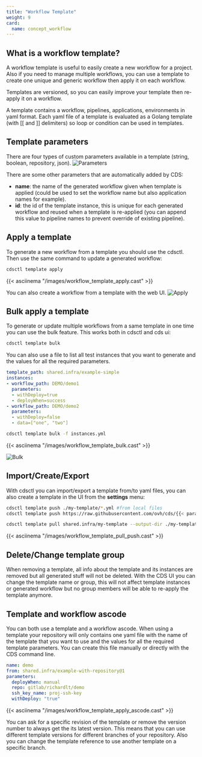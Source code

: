 ```yaml
---
title: "Workflow Template"
weight: 9
card: 
  name: concept_workflow
---
```


## What is a workflow template?
A workflow template is useful to easily create a new workflow for a project. Also if you need to manage multiple workflows, you can 
use a template to create one unique and generic workflow then apply it on each workflow.

Templates are versioned, so you can easily improve your template then re-apply it on a workflow.

A template contains a workflow, pipelines, applications, environments in yaml format.
Each yaml file of a template is evaluated as a Golang template (with [[ and ]] delimiters) so loop or condition can be used in templates.

## Template parameters
There are four types of custom parameters available in a template (string, boolean, repository, json).
![Parameters](/images/workflow_template_parameters.png)

There are some other parameters that are automatically added by CDS:

* **name**: the name of the generated workflow given when template is applied (could be used to set the workflow name but also application names for example).
* **id**: the id of the template instance, this is unique for each generated workflow and reused when a template is re-applied (you can append this value to pipeline names to prevent override of existing pipeline).

## Apply a template
To generate a new workflow from a template you should use the cdsctl. Then use the same command to update a generated workflow:
```sh
cdsctl template apply
```
{{< asciinema "/images/workflow_template_apply.cast" >}}

You can also create a workflow from a template with the web UI.
![Apply](/images/workflow_template_apply_ui.gif)

## Bulk apply a template
To generate or update multiple workflows from a same template in one time you can use the bulk feature. This works both in cdsctl and cds ui:
```sh
cdsctl template bulk
```

You can also use a file to list all test instances that you want to generate and the values for all the required parameters.
```yaml
template_path: shared.infra/example-simple                                                          
instances:                                                                                          
- workflow_path: DEMO/demo1                                                                         
  parameters:                                                                                       
  - withDeploy=true                                                                                 
  - deployWhen=success                                                                              
- workflow_path: DEMO/demo2                                                                         
  parameters:                                                                                       
  - withDeploy=false                                                                                
  - data=["one", "two"] 
```
```sh
cdsctl template bulk -f instances.yml
```

{{< asciinema "/images/workflow_template_bulk.cast" >}}

![Bulk](/images/workflow_template_bulk_ui.gif)

## Import/Create/Export
With cdsctl you can import/export a template from/to yaml files, you can also create a template in the UI from the **settings** menu:
```sh
cdsctl template push ./my-template/*.yml #from local files
cdsctl template push https://raw.githubusercontent.com/ovh/cds/{{< param "version" "master" >}}/tests/fixtures/template/simple/example-simple.yml #from remote files

cdsctl template pull shared.infra/my-template --output-dir ./my-template
```
{{< asciinema "/images/workflow_template_pull_push.cast" >}}

## Delete/Change template group
When removing a template, all info about the template and its instances are removed but all generated stuff will not be deleted.
With the CDS UI you can change the template name or group, this will not affect template instances or generated workflow but no group members will be able to re-apply the template anymore. 

## Template and workflow ascode
You can both use a template and a workflow ascode. When using a template your repository will only contains one yaml file with the name of the template that you want to use and the values for all the required template parameters.
You can create this file manually or directly with the CDS command line.

```yaml                                                       
name: demo
from: shared.infra/example-with-repository@1
parameters:
  deployWhen: manual
  repo: gitlab/richardlt/demo
  ssh_key_name: proj-ssh-key
  withDeploy: "true"
```

{{< asciinema "/images/workflow_template_apply_ascode.cast" >}}

You can ask for a specific revision of the template or remove the version number to always get the its latest version. 
This means that you can use different template versions for different branches of your repository.
Also you can change the template reference to use another template on a specific branch.
